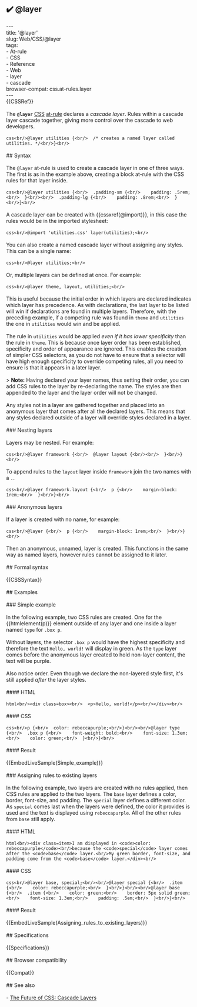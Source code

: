 ## ✔️ @layer 
 ---<br/>title: '@layer'<br/>slug: Web/CSS/@layer<br/>tags:<br/>  - At-rule<br/>  - CSS<br/>  - Reference<br/>  - Web<br/>  - layer<br/>  - cascade<br/>browser-compat: css.at-rules.layer<br/>---<br/>{{CSSRef}}<br/><br/>The **`@layer`** [CSS](/en-US/docs/Web/CSS) [at-rule](/en-US/docs/Web/CSS/At-rule) declares a _cascade layer_. Rules within a cascade layer cascade together, giving more control over the cascade to web developers.<br/><br/>```css<br/>@layer utilities {<br/>  /* creates a named layer called utilities. */<br/>}<br/>```<br/><br/>## Syntax<br/><br/>The `@layer` at-rule is used to create a cascade layer in one of three ways. The first is as in the example above, creating a block at-rule with the CSS rules for that layer inside.<br/><br/>```css<br/>@layer utilities {<br/>  .padding-sm {<br/>    padding: .5rem;<br/>  }<br/><br/>  .padding-lg {<br/>    padding: .8rem;<br/>  }<br/>}<br/>```<br/><br/>A cascade layer can be created with {{cssxref(@import)}}, in this case the rules would be in the imported stylesheet:<br/><br/>```css<br/>@import 'utilities.css' layer(utilities);<br/>```<br/><br/>You can also create a named cascade layer without assigning any styles. This can be a single name:<br/><br/>```css<br/>@layer utilities;<br/>```<br/><br/>Or, multiple layers can be defined at once. For example:<br/><br/>```css<br/>@layer theme, layout, utilities;<br/>```<br/><br/>This is useful because the initial order in which layers are declared indicates which layer has precedence. As with declarations, the last layer to be listed will win if declarations are found in multiple layers. Therefore, with the preceding example, if a competing rule was found in `theme` and `utilities` the one in `utilities` would win and be applied.<br/><br/>The rule in `utilities` would be applied _even if it has lower specificity_ than the rule in `theme`. This is because once layer order has been established, specificity and order of appearance are ignored. This enables the creation of simpler CSS selectors, as you do not have to ensure that a selector will have high enough specificity to override competing rules, all you need to ensure is that it appears in a later layer.<br/><br/>> **Note:** Having declared your layer names, thus setting their order, you can add CSS rules to the layer by re-declaring the name. The styles are then appended to the layer and the layer order will not be changed.<br/><br/>Any styles not in a layer are gathered together and placed into an anonymous layer that comes after all the declared layers. This means that any styles declared outside of a layer will override styles declared in a layer.<br/><br/>### Nesting layers<br/><br/>Layers may be nested. For example:<br/><br/>```css<br/>@layer framework {<br/>  @layer layout {<br/><br/>  }<br/>}<br/>```<br/><br/>To append rules to the `layout` layer inside `framework` join the two names with a `.`.<br/><br/>```css<br/>@layer framework.layout {<br/>  p {<br/>    margin-block: 1rem;<br/>  }<br/>}<br/>```<br/><br/>### Anonymous layers<br/><br/>If a layer is created with no name, for example:<br/><br/>```css<br/>@layer {<br/>  p {<br/>    margin-block: 1rem;<br/>  }<br/>}<br/>```<br/><br/>Then an anonymous, unnamed, layer is created. This functions in the same way as named layers, however rules cannot be assigned to it later.<br/><br/>## Formal syntax<br/><br/>{{CSSSyntax}}<br/><br/>## Examples<br/><br/>### Simple example<br/><br/>In the following example, two CSS rules are created. One for the {{htmlelement(p)}} element outside of any layer and one inside a layer named `type` for `.box p`.<br/><br/>Without layers, the selector `.box p` would have the highest specificity and therefore the text `Hello, world!` will display in green. As the `type` layer comes before the anonymous layer created to hold non-layer content, the text will be purple.<br/><br/>Also notice order. Even though we declare the non-layered style first, it's still applied _after_ the layer styles.<br/><br/>#### HTML<br/><br/>```html<br/><div class=box><br/>  <p>Hello, world!</p><br/></div><br/>```<br/><br/>#### CSS<br/><br/>```css<br/>p {<br/>  color: rebeccapurple;<br/>}<br/><br/>@layer type {<br/>  .box p {<br/>    font-weight: bold;<br/>    font-size: 1.3em;<br/>    color: green;<br/>  }<br/>}<br/>```<br/><br/>#### Result<br/><br/>{{EmbedLiveSample(Simple_example)}}<br/><br/>### Assigning rules to existing layers<br/><br/>In the following example, two layers are created with no rules applied, then CSS rules are applied to the two layers. The `base` layer defines a color, border, font-size, and padding. The `special` layer defines a different color. As `special` comes last when the layers were defined, the color it provides is used and the text is displayed using `rebeccapurple`. All of the other rules from `base` still apply.<br/><br/>#### HTML<br/><br/>```html<br/><div class=item>I am displayed in <code>color: rebeccapurple</code><br/>because the <code>special</code> layer comes after the <code>base</code> layer.<br/>My green border, font-size, and padding come from the <code>base</code> layer.</div><br/>```<br/><br/>#### CSS<br/><br/>```css<br/>@layer base, special;<br/><br/>@layer special {<br/>  .item {<br/>    color: rebeccapurple;<br/>  }<br/>}<br/><br/>@layer base {<br/>  .item {<br/>    color: green;<br/>    border: 5px solid green;<br/>    font-size: 1.3em;<br/>    padding: .5em;<br/>  }<br/>}<br/>```<br/><br/>#### Result<br/><br/>{{EmbedLiveSample(Assigning_rules_to_existing_layers)}}<br/><br/>## Specifications<br/><br/>{{Specifications}}<br/><br/>## Browser compatibility<br/><br/>{{Compat}}<br/><br/>## See also<br/><br/>- [The Future of CSS: Cascade Layers](https://www.bram.us/2021/09/15/the-future-of-css-cascade-layers-css-at-layer/)<br/>